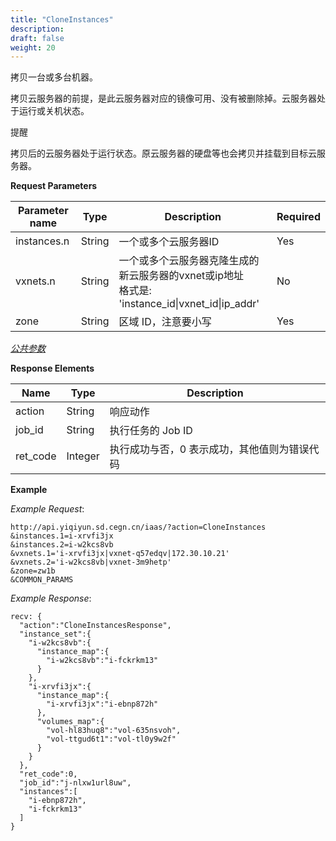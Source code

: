 ```yaml
---
title: "CloneInstances"
description: 
draft: false
weight: 20
---
```


拷贝一台或多台机器。

拷贝云服务器的前提，是此云服务器对应的镜像可用、没有被删除掉。云服务器处于运行或关机状态。

提醒

拷贝后的云服务器处于运行状态。原云服务器的硬盘等也会拷贝并挂载到目标云服务器。

**Request Parameters**

| Parameter name | Type | Description | Required |
| --- | --- | --- | --- |
| instances.n | String | 一个或多个云服务器ID | Yes |
| vxnets.n | String | 一个或多个云服务器克隆生成的新云服务器的vxnet或ip地址<br/>格式是: 'instance_id\|vxnet_id\|ip_addr'  | No |
| zone | String | 区域 ID，注意要小写 | Yes |

[_公共参数_](../../../parameters/)

**Response Elements**

| Name | Type | Description |
| --- | --- | --- |
| action | String | 响应动作 |
| job_id | String | 执行任务的 Job ID |
| ret_code | Integer | 执行成功与否，0 表示成功，其他值则为错误代码 |

**Example**

_Example Request_:

```
http://api.yiqiyun.sd.cegn.cn/iaas/?action=CloneInstances
&instances.1=i-xrvfi3jx
&instances.2=i-w2kcs8vb
&vxnets.1='i-xrvfi3jx|vxnet-q57edqv|172.30.10.21'
&vxnets.2='i-w2kcs8vb|vxnet-3m9hetp'
&zone=zw1b
&COMMON_PARAMS
```

_Example Response_:

```
recv: {
  "action":"CloneInstancesResponse",
  "instance_set":{
    "i-w2kcs8vb":{
      "instance_map":{
        "i-w2kcs8vb":"i-fckrkm13"
      }
    },
    "i-xrvfi3jx":{
      "instance_map":{
        "i-xrvfi3jx":"i-ebnp872h"
      },
      "volumes_map":{
        "vol-hl83huq8":"vol-635nsvoh",
        "vol-ttgud6t1":"vol-tl0y9w2f"
      }
    }
  },
  "ret_code":0,
  "job_id":"j-nlxw1url8uw",
  "instances":[
    "i-ebnp872h",
    "i-fckrkm13"
  ]
}
```
